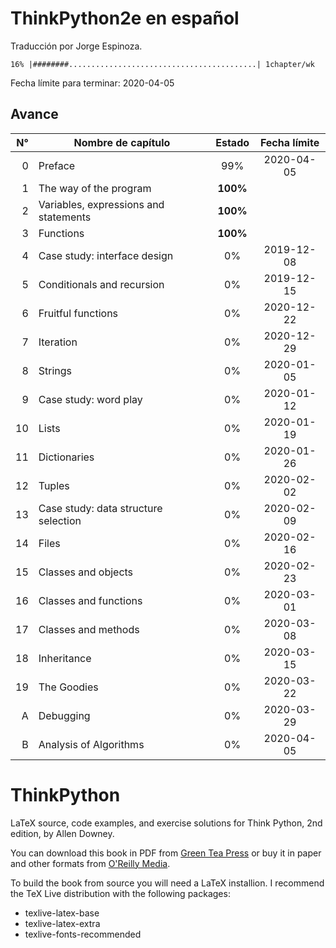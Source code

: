 # **ThinkPython2e en español**

Traducción por Jorge Espinoza.

`16% |########..........................................| 1chapter/wk`

Fecha límite para terminar: 2020-04-05

## **Avance**

| N° | Nombre de capítulo                        | Estado        | Fecha límite |
|---:|-------------------------------------------|:-------------:|:------------:|
| 0  | Preface                                   | 99%           | 2020-04-05   |
| 1  | The way of the program                    | **100%**      |              |
| 2  | Variables, expressions and statements     | **100%**      |              |
| 3  | Functions                                 | **100%**      |              |
| 4  | Case study: interface design              | 0%            | 2019-12-08   |
| 5  | Conditionals and recursion                | 0%            | 2019-12-15   |
| 6  | Fruitful functions                        | 0%            | 2020-12-22   |
| 7  | Iteration                                 | 0%            | 2020-12-29   |
| 8  | Strings                                   | 0%            | 2020-01-05   |
| 9  | Case study: word play                     | 0%            | 2020-01-12   |
| 10 | Lists                                     | 0%            | 2020-01-19   |
| 11 | Dictionaries                              | 0%            | 2020-01-26   |
| 12 | Tuples                                    | 0%            | 2020-02-02   |
| 13 | Case study: data structure selection      | 0%            | 2020-02-09   |
| 14 | Files                                     | 0%            | 2020-02-16   |
| 15 | Classes and objects                       | 0%            | 2020-02-23   |
| 16 | Classes and functions                     | 0%            | 2020-03-01   |
| 17 | Classes and methods                       | 0%            | 2020-03-08   |
| 18 | Inheritance                               | 0%            | 2020-03-15   |
| 19 | The Goodies                               | 0%            | 2020-03-22   |
| A  | Debugging                                 | 0%            | 2020-03-29   |
| B  | Analysis of Algorithms                    | 0%            | 2020-04-05   |



ThinkPython
===========

LaTeX source, code examples, and exercise solutions for Think Python, 2nd edition, by Allen Downey.

You can download this book in PDF from [Green Tea Press](http://greenteapress.com/wp/think-python-2e/) or buy it in paper and other formats from [O'Reilly Media](http://shop.oreilly.com/product/0636920045267.do).

To build the book from source you will need a LaTeX installion.  I recommend the TeX Live distribution with the following packages:

* texlive-latex-base
* texlive-latex-extra
* texlive-fonts-recommended

